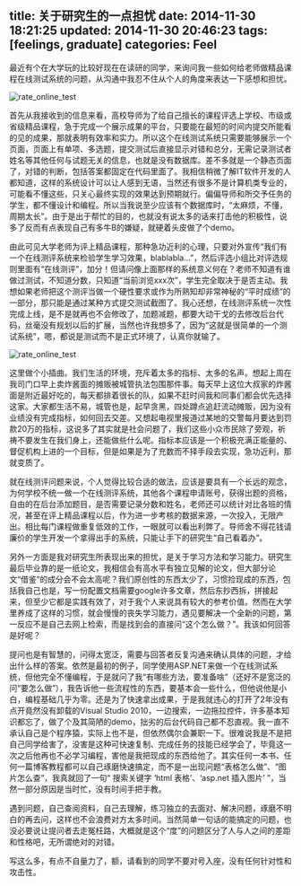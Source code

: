 title: 关于研究生的一点担忧
date: 2014-11-30 18:21:25
updated: 2014-11-30 20:46:23
tags: [feelings, graduate]
categories: Feel
---

最近有个在大学玩的比较好现在在读研的同学，来询问我一些如何给老师做精品课程在线测试系统的问题，从沟通中我忍不住从个人的角度来表达一下感想和担忧。

![rate_online_test][1]

首先从我接收到的信息来看，高校导师为了给自己擅长的课程评选上学校、市级或省级精品课程，急于完成一个展示成果的平台，只要能在最短的时间内提交所能看的见的成果，那就表明有效率和实力。所以这个在线测试系统只需要能够展示一个页面，页面上有单项、多选题，提交测试后直接显示对错和总分，无需记录测试者姓名等其他任何与试题无关的信息，也就是没有数据库。差不多就是一个静态页面了，对错的判断，包括答案都固定在代码里面了。我相信稍微了解IT软件开发的人都知道，这样的系统设计可以让人感到无语，当然还有很多不是计算机类专业的，可能看不懂这些，只关心最终实现的效果达到预期就行。偏偏导师和所交予任务的学生，都不懂设计和编程。所以当我说至少应该有个数据库时，“太麻烦，不懂，周期太长”。由于是出于帮忙的目的，也就没有说太多的话来打击他的积极性，说多了反而有点表现自己有多牛B的嫌疑，就硬着头皮做了个demo。

由此可见大学老师为评上精品课程，那种急功近利的心理，只要对外宣传“我们有一个在线测评系统来检验学生学习效果，blablabla...”，然后评选小组比对评选规则里面有“在线测评”，加分！但请问像上面那样的系统意义何在？老师不知道有谁做过测试，不知道分数，只知道“当前浏览xxx次”，学生完全取决于是否主动。我想如果老师把这个测评当做一个硬性要求或作为所熟知却非常神秘的“平时成绩”的一部分，那只能是通过某种方式提交测试截图了。我心还想，在线测评系统一次性完成上线，是不是就再也不会修改了，加题减题，都要大动干戈的去修改后台代码，丝毫没有规划以后的扩展，当然也许我想多了，因为“这就是很简单的一个测试系统”，嗯，都说是测试而不是正式环境了，认真你就输了。

![rate_online_test][2]

这里做个小插曲。我们生活的环境，充斥着太多的指标、太多的名声。想起上周在我司门口早上卖炸酱面的摊贩被城管执法包围那件事。每天早上这位大叔家的炸酱面是附近最好吃的，每天都排着很长的队，如果不赶时间我和同事们都会优先选择这家。大家都生活不易，城管也是，起早贪黑，四处蹲点追赶流动摊贩，因为没有业绩没有完成指标，如何回去交差。又想起电视里报道过某地的交警每月要达到罚款20万的指标，这说多了其实就是社会问题了，我们这些小众市民除了旁观，祈祷不要发生在我们身上，还能做些什么呢。指标本应该是一个积极充满正能量的、督促机构上进的一个目标，但是如果是为了充数而不择手段去实现，急功近利，那就变质了。

<!-- more -->

就在线测评问题来说，个人觉得比较合适的做法，应该是要具有一个长远的观念，为何学校不统一做一个在线测评系统，其他各个课程申请账号，获得出题的资格，自由的在后台添加题目，是否需要记录分数和姓名，老师还可以统计对比各班的情况，甚至在评上精品课程以后，作为进一步考核的数据来源，一次投入，无限产出。相比每门课程做重复低效的工作，一眼就可以看出利弊了。导师舍不得花钱请廉价的学生开发一个拿得出手的系统，只能让手下的研究生“自己看着办”。

另外一方面是我对研究生所表现出来的担忧，是关于学习方法和学习能力。研究生最后毕业靠的是一纸论文，我相信会有高水平有独立见解的论文，但大部分论文“借鉴”的成分会不会太高呢？我们原创性的东西太少了，习惯捡现成的东西，包括我自己也是，写一份配置文档需要google许多文章，然后东抄西拆，拼接起来，但至少它都是实践有效了，对于我个人来说具有较大的参考价值。然而在大学里养成了这样的习惯，就会慢慢的丧失学习能力，遇见要解决一个全新的问题，第一反应不是自己去网上检索，而是找到会的直接问“这个怎么做？”。我该如何回答是好呢？

提问也是有智慧的，问得太宽泛，需要与回答者反复沟通来确认具体的问题，才给出什么样的答案。依然是最初的例子，同学使用ASP.NET来做一个在线测试系统，但他完全不懂编程，于是就问了我“有哪些方法，要准备啥”（还好不是宽泛的问“要怎么做”），我告诉他一些流程性的东西，要基本会一些什么，但他说他是小白，编程基础几乎为零。还是为了快速拿出成果，于是我就违心的打开了2年没有点开竟然没有卸载的Visual Studio 2010，一边搜索，一边拖拉控件，许多基本知识都忘了，做了个及其简陋的demo，拙劣的后台代码自己都不忍直视。我一直不承认自己是个程序猿，实际上也不是，但依然偶尔会兼职一下。很难说我是不是把自己同学给害了，没害是这种可快速复制、完成任务的技能已经学会了，毕竟这一次之后他再也不必学习编程，害他是我把现成的东西给他了。其实任何一本书、任何一篇博客教程都可以自己琢磨快速搞定，而不是一出现问题“表格怎么做”、“图片怎么查”，我真就回了一句“ 搜索关键字 ‘html 表格’、‘asp.net 插入图片’ ”，当然一部分原因是当时忙，没有时间手把手教。

遇到问题，自己查阅资料，自己去理解，练习独立的去面对、解决问题，琢磨不明白的再去问，这样也不会浪费对方太多时间。当然简单一句话的能搞定的问题，也没必要说让提问者去走冤枉路，大概就是这个“度”的问题区分了人与人之间的差距和性格吧，无所谓绝对的对错。

写这么多，有点不自量力了，额，请看到的同学不要对号入座，没有任何针对性和攻击性。

  [1]: http://sean-images.qiniudn.com/give_yourself_courage.jpg
  [2]: http://sean-images.qiniudn.com/rate_online_test.png